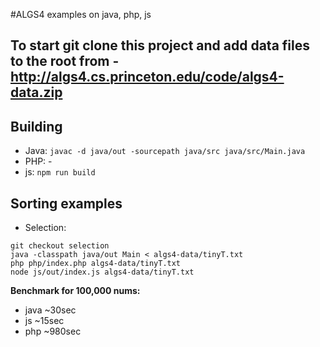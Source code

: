 #ALGS4 examples on java, php, js

## To start git clone this project and add data files to the root from - http://algs4.cs.princeton.edu/code/algs4-data.zip

## Building

- Java: ``` javac -d java/out -sourcepath java/src java/src/Main.java ```
- PHP: -
- js: ``` npm run build ```

## Sorting examples

- Selection: 

``` 
git checkout selection
java -classpath java/out Main < algs4-data/tinyT.txt
php php/index.php algs4-data/tinyT.txt
node js/out/index.js algs4-data/tinyT.txt 
```

**Benchmark for 100,000 nums:**

- java ~30sec
- js ~15sec
- php ~980sec

